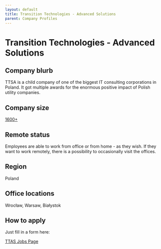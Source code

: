 ```yaml
---
layout: default
title: Transition Technologies - Advanced Solutions
parent: Company Profiles
---
```


# Transition Technologies - Advanced Solutions

## Company blurb

TTSA is a child company of one of the biggest IT consulting corporations in Poland. It got multiple awards for the enormous positive impact of Polish utility companies.

## Company size

[1600+](http://kimjestesmy.tt.com.pl/en/)

## Remote status

Employees are able to work from office or from home - as they wish. If they want to work remotely, there is a possibility to occasionally visit the offices.

## Region

Poland

## Office locations

Wrocław, Warsaw, Białystok


## How to apply

Just fill in a form here:

[TTAS Jobs Page](https://kariera.tt.com.pl/)
